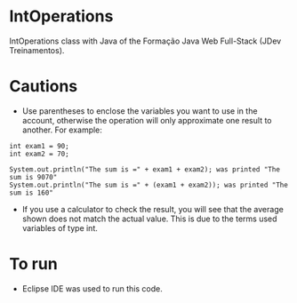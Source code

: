 # IntOperations
IntOperations class with Java of the Formação Java Web Full-Stack (JDev Treinamentos).

# Cautions
- Use parentheses to enclose the variables you want to use in the account, otherwise the operation will only approximate one result to another. For example:
```
int exam1 = 90; 
int exam2 = 70;

System.out.println("The sum is =" + exam1 + exam2); was printed "The sum is 9070"
System.out.println("The sum is =" + (exam1 + exam2)); was printed "The sum is 160"
```
- If you use a calculator to check the result, you will see that the average shown does not match the actual value. This is due to the terms used variables of type int.

# To run
- Eclipse IDE was used to run this code.
